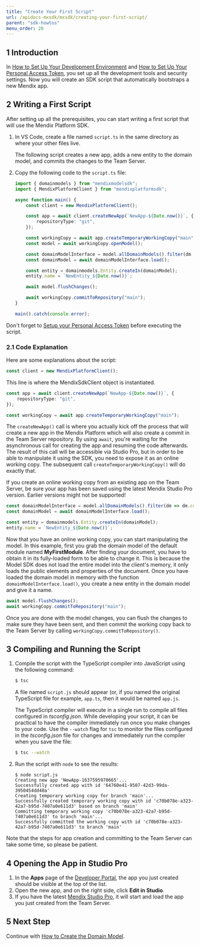 ```yaml
---
title: "Create Your First Script"
url: /apidocs-mxsdk/mxsdk/creating-your-first-script/
parent: "sdk-howtos"
menu_order: 20
---
```


## 1 Introduction

In [How to Set Up Your Development Environment](setting-up-your-development-environment) and [How to Set Up Your Personal Access Token](setup-your-pat), you set up all the development tools and security settings. Now you will create an SDK script that automatically bootstraps a new Mendix app.

## 2 Writing a First Script

After setting up all the prerequisites, you can start writing a first script that will use the Mendix Platform SDK.

1.  In VS Code, create a file named `script.ts` in the same directory as where your other files live.

    The following script creates a new app, adds a new entity to the domain model, and commits the changes to the Team Server.
2.  Copy the following code to the  `script.ts` file:

    ```ts
    import { domainmodels } from "mendixmodelsdk";
    import { MendixPlatformClient } from "mendixplatformsdk";

    async function main() {
        const client = new MendixPlatformClient();

        const app = await client.createNewApp(`NewApp-${Date.now()}`, {
            repositoryType: "git",
        });

        const workingCopy = await app.createTemporaryWorkingCopy("main");
        const model = await workingCopy.openModel();

        const domainModelInterface = model.allDomainModels().filter(dm => dm.containerAsModule.name === "MyFirstModule")[0];
        const domainModel = await domainModelInterface.load();

        const entity = domainmodels.Entity.createIn(domainModel);
        entity.name = `NewEntity_${Date.now()}`;

        await model.flushChanges();

        await workingCopy.commitToRepository("main");
    }

    main().catch(console.error);
    ```
Don't forget to [Setup your Personal Access Token](setup-your-pat) before executing the script.
### 2.1 Code Explanation

Here are some explanations about the script:

```ts
const client = new MendixPlatformClient();
```
This line is where the MendixSdkClient object is instantiated.

```ts
const app = await client.createNewApp(`NewApp-${Date.now()}`, {
    repositoryType: "git",
});

const workingCopy = await app.createTemporaryWorkingCopy("main");
```

The `createNewApp()` call is where you actually kick off the process that will create a new app in the Mendix Platform which will also create a commit in the Team Server repository. By using `await`, you're waiting for the asynchronous call for creating the app and resuming the code afterwards. The result of this call will be accessible via Studio Pro, but in order to be able to manipulate it using the SDK, you need to expose it as an online working copy. The subsequent call `createTemporaryWorkingCopy()` will do exactly that.

If you create an online working copy from an existing app on the Team Server, be sure your app has been saved using the latest Mendix Studio Pro version. Earlier versions might not be supported!

```ts
const domainModelInterface = model.allDomainModels().filter(dm => dm.containerAsModule.name === "MyFirstModule")[0];
const domainModel = await domainModelInterface.load();

const entity = domainmodels.Entity.createIn(domainModel);
entity.name = `NewEntity_${Date.now()}`;
```

Now that you have an online working copy, you can start manipulating the model. In this example, first you grab the domain model of the default module named **MyFirstModule**. After finding your document, you have to obtain it in its fully-loaded form to be able to change it. This is because the Model SDK does not load the entire model into the client's memory, it only loads the public elements and properties of the document. Once you have loaded the domain model in memory with the function `domainModelInterface.load()`, you create a new entity in the domain model and give it a name.

```ts
await model.flushChanges();
await workingCopy.commitToRepository("main");
```
Once you are done with the model changes, you can flush the changes to make sure they have been sent, and then commit the working copy back to the Team Server by calling `workingCopy.commitToRepository()`.

## 3 Compiling and Running the Script

1.  Compile the script with the TypeScript compiler into JavaScript using the following command:

    ```bash
    $ tsc
    ```

    A file named `script.js` should appear (or, if you named the original TypeScript file for example, `app.ts`, then it would be named `app.js`.

    The TypeScript compiler will execute in a single run to compile all files configured in *tsconfig.json*. While developing your script, it can be practical to have the compiler immediately run once you make changes to your code. Use the `--watch` flag for `tsc` to monitor the files configured in the *tsconfig.json* file for changes and immediately run the compiler when you save the file:

    ```bash
    $ tsc --watch
    ```

2.  Run the script with `node` to see the results:

    ```text
    $ node script.js
    Creating new app 'NewApp-1637595970665'...
    Successfully created app with id '64760e41-9507-42d3-99da-3950454dd40a'
    Creating temporary working copy for branch 'main'...
    Successfully created temporary working copy with id 'c70b078e-a323-42a7-b95d-7407a0e611d3' based on branch 'main'
    Committing temporary working copy 'c70b078e-a323-42a7-b95d-7407a0e611d3' to branch 'main'...
    Successfully committed the working copy with id 'c70b078e-a323-42a7-b95d-7407a0e611d3' to branch 'main'
    ```

Note that the steps for app creation and committing to the Team Server can take some time, so please be patient.

## 4 Opening the App in Studio Pro

1.  In the **Apps** page of the [Developer Portal](https://sprintr.home.mendix.com/), the app you just created should be visible at the top of the list.
2.  Open the new app, and on the right side, click **Edit in Studio**.
3.  If you have the latest [Mendix Studio Pro](https://marketplace.mendix.com/link/studiopro/), it will start and load the app you just created from the Team Server.

## 5 Next Step

Continue with [How to Create the Domain Model](/apidocs-mxsdk/mxsdk/creating-the-domain-model).
